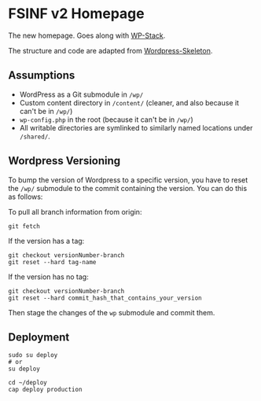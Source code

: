 # FSINF v2 Homepage

The new homepage. Goes along with [WP-Stack][wpstack].

The structure and code are adapted from [Wordpress-Skeleton][wpskel].

## Assumptions

* WordPress as a Git submodule in `/wp/`
* Custom content directory in `/content/` (cleaner, and also because it can't be in `/wp/`)
* `wp-config.php` in the root (because it can't be in `/wp/`)
* All writable directories are symlinked to similarly named locations under `/shared/`.

[wpskel]: https://github.com/markjaquith/WordPress-Skeleton
[wpstack]: https://github.com/markjaquith/WP-Stack

## Wordpress Versioning

To bump the version of Wordpress to a specific version,
you have to reset the `/wp/` submodule to the commit containing the version.
You can do this as follows:

To pull all branch information from origin:

	git fetch

If the version has a tag:

	git checkout versionNumber-branch
	git reset --hard tag-name

If the version has no tag:

	git checkout versionNumber-branch
	git reset --hard commit_hash_that_contains_your_version

Then stage the changes of the `wp` submodule and commit them.

## Deployment

	sudo su deploy
	# or
	su deploy

	cd ~/deploy
	cap deploy production